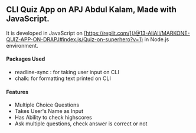 ## CLI Quiz App on APJ Abdul Kalam, Made with JavaScript.

It is developed in JavaScript on [https://replit.com/](/@13-AliAli/MARKONE-QUIZ-APP-ON-DRAPJ#index.js/Quiz-on-superhero?v=1) in Node.js environment.

#### Packages Used

- readline-sync : for taking user input on CLI
- chalk: for formatting text printed on CLI

#### Features

- Multiple Choice Questions
- Takes User's Name as Input
- Has Ability to check highscores
- Ask multiple questions, check answer is correct or not
